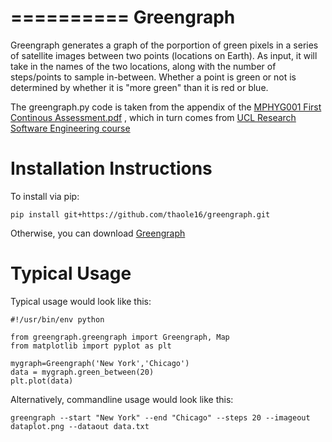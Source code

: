 ==========
Greengraph
==========

Greengraph generates a graph of the porportion of green pixels in a series of satellite images between two points
(locations on Earth). As input, it will take in the names of the two locations, along with the number of steps/points
to sample in-between. Whether a point is green or not is determined by whether it is "more green" than it is red or
blue.

The greengraph.py code is taken from the appendix of the
[MPHYG001 First Continous Assessment.pdf](https://github.com/UCL/rsd-engineeringcourse/blob/master/ch98rubrics/Assessment1.pdf)
, which in turn comes from
[UCL Research Software Engineering course](https://github.com/UCL/rsd-engineeringcourse/blob/master/ch01data/110Capstone.ipynb)

Installation Instructions
=========================

To install via pip:

    pip install git+https://github.com/thaole16/greengraph.git

Otherwise, you can download [Greengraph](https://github.com/thaole16/greengraph/archive/master.zip)

Typical Usage
=============

Typical usage would look like this:

    #!/usr/bin/env python

    from greengraph.greengraph import Greengraph, Map
    from matplotlib import pyplot as plt

    mygraph=Greengraph('New York','Chicago')
    data = mygraph.green_between(20)
    plt.plot(data)

Alternatively, commandline usage would look like this:

    greengraph --start "New York" --end "Chicago" --steps 20 --imageout dataplot.png --dataout data.txt
